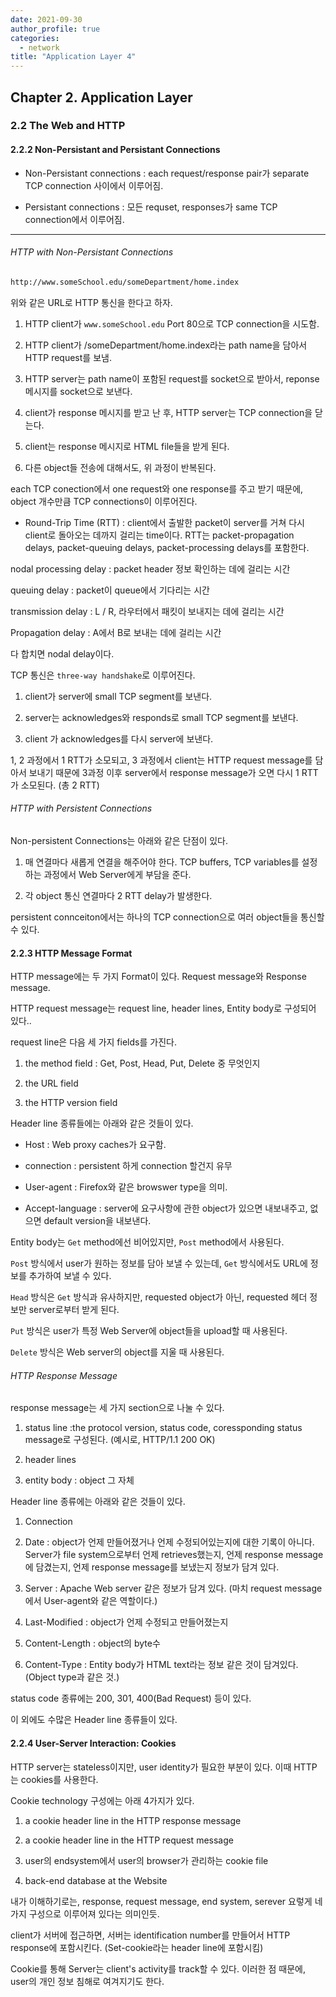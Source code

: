```yaml
---
date: 2021-09-30
author_profile: true
categories:
  - network
title: "Application Layer 4"
---
```


## Chapter 2. Application Layer

### 2.2 The Web and HTTP

#### 2.2.2 Non-Persistant and Persistant Connections

* Non-Persistant connections : each request/response pair가 separate TCP connection 사이에서 이루어짐.

* Persistant connections : 모든 requset, responses가 same TCP connection에서 이루어짐.

---
###### HTTP with Non-Persistant Connections

```HTML
http://www.someSchool.edu/someDepartment/home.index
```

위와 같은 URL로 HTTP 통신을 한다고 하자.

1. HTTP client가 `www.someSchool.edu` Port 80으로 TCP connection을 시도함.

2. HTTP client가 /someDepartment/home.index라는 path name을 담아서 HTTP request를 보냄.

3. HTTP server는 path name이 포함된 request를 socket으로 받아서, reponse 메시지를 socket으로 보낸다.

4. client가 response 메시지를 받고 난 후, HTTP server는 TCP connection을 닫는다.

5. client는 response 메시지로 HTML file들을 받게 된다.

6. 다른 object들 전송에 대해서도, 위 과정이 반복된다.

each TCP conection에서  one request와 one response를 주고 받기 때문에, object 개수만큼 TCP connections이 이루어진다.


* Round-Trip Time (RTT) : client에서 출발한 packet이 server를 거쳐 다시 client로 돌아오는 데까지 걸리는 time이다. RTT는 packet-propagation delays, packet-queuing delays, packet-processing delays를 포함한다.

nodal processing delay : packet header 정보 확인하는 데에 걸리는 시간

queuing delay : packet이 queue에서 기다리는 시간 

transmission delay : L / R,  라우터에서 패킷이 보내지는 데에 걸리는 시간

Propagation delay : A에서 B로 보내는 데에 걸리는 시간

다 합치면 nodal delay이다.


TCP 통신은 `three-way handshake`로 이루어진다.

1. client가 server에 small TCP segment를 보낸다.

2. server는 acknowledges와 responds로 small TCP segment를 보낸다.

3. client 가 acknowledges를 다시 server에 보낸다.

1, 2 과정에서 1 RTT가 소모되고, 3 과정에서 client는 HTTP request message를 담아서 보내기 때문에 3과정 이후 server에서 response message가 오면 다시 1 RTT가 소모된다. (총 2 RTT)

###### HTTP with Persistent Connections

Non-persistent Connections는 아래와 같은 단점이 있다.

1. 매 연결마다 새롭게 연결을 해주어야 한다. TCP buffers, TCP variables를 설정하는 과정에서 Web Server에게 부담을 준다.

2. 각 object 통신 연결마다 2 RTT delay가 발생한다.

persistent connceiton에서는 하나의 TCP connection으로 여러 object들을 통신할 수 있다.

#### 2.2.3 HTTP Message Format

HTTP message에는 두 가지 Format이 있다. Request message와 Response message.

HTTP request message는 request line, header lines, Entity body로 구성되어 있다..

request line은 다음 세 가지 fields를 가진다.

1. the method field : Get, Post, Head, Put, Delete 중 무엇인지

2. the URL field 

3. the HTTP version field

Header line 종류들에는 아래와 같은 것들이 있다.

* Host : Web proxy caches가 요구함.

* connection : persistent 하게 connection 할건지 유무

* User-agent : Firefox와 같은 browswer type을 의미.

* Accept-language : server에 요구사항에 관한 object가 있으면 내보내주고, 없으면 default version을 내보낸다.

Entity body는 `Get` method에선 비어있지만, `Post` method에서 사용된다.

`Post` 방식에서 user가 원하는 정보를 담아 보낼 수 있는데, `Get` 방식에서도 URL에 정보를 추가하여 보낼 수 있다.

`Head` 방식은 `Get` 방식과 유사하지만, requested object가 아닌, requested 헤더 정보만 server로부터 받게 된다.

`Put` 방식은 user가 특정 Web Server에 object들을 upload할 때 사용된다.

`Delete` 방식은 Web server의 object를 지울 때 사용된다.

###### HTTP Response Message 

response message는 세 가지 section으로 나눌 수 있다.

1. status line :the protocol version, status code, coressponding status message로 구성된다. (예시로, HTTP/1.1 200 OK)

2. header lines

3. entity body : object 그 자체

Header line 종류에는 아래와 같은 것들이 있다.

1. Connection

2. Date : object가 언제 만들어졌거나 언제 수정되어있는지에 대한 기록이 아니다. Server가 file system으로부터 언제 retrieves했는지, 언제 response message에 담겼는지, 언제 response message를 보냈는지 정보가 담겨 있다.

3. Server : Apache Web server 같은 정보가 담겨 있다. (마치 request message에서 User-agent와 같은 역할이다.)

4. Last-Modified : object가 언제 수정되고 만들어졌는지

5. Content-Length : object의 byte수

6. Content-Type : Entity body가 HTML text라는 정보 같은 것이 담겨있다. (Object type과 같은 것.)


status code 종류에는 200, 301, 400(Bad Request) 등이 있다.

이 외에도 수많은 Header line 종류들이 있다.


#### 2.2.4 User-Server Interaction: Cookies

HTTP server는 stateless이지만, user identity가 필요한 부분이 있다. 이때 HTTP 는 cookies를 사용한다.

Cookie technology 구성에는 아래 4가지가 있다. 

1. a cookie header line in the HTTP response message

2. a cookie header line in the HTTP request message

3. user의 endsystem에서 user의 browser가 관리하는 cookie file

4. back-end database at the Website

내가 이해하기로는, response, request message, end system, serever 요렇게 네 가지 구성으로 이루어져 있다는 의미인듯.

client가 서버에 접근하면, 서버는 identification number를 만들어서 HTTP response에 포함시킨다. (Set-cookie라는 header line에 포함시킴)

Cookie를 통해 Server는 client's activity를 track할 수 있다. 이러한 점 때문에, user의 개인 정보 침해로 여겨지기도 한다.
